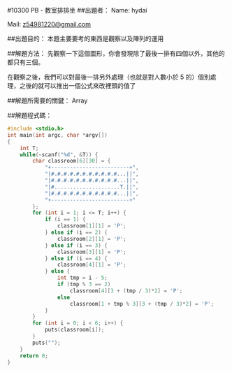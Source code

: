 #10300 	PB - 教室排排坐
##出題者：
Name: hydai

Mail: z54981220@gmail.com

##出題目的：
本題主要要考的東西是觀察以及陣列的運用

##解題方法：
先觀察一下這個圖形，你會發現除了最後一排有四個以外，其他的都只有三個。

在觀察之後，我們可以對最後一排另外處理（也就是對人數小於 5 的）個別處理，之後的就可以推出一個公式來改裡頭的值了

##解題所需要的關鍵：
Array

##解題程式碼：
```c
#include <stdio.h>
int main(int argc, char *argv[])
{
    int T;
    while(~scanf("%d", &T)) {
        char classroom[6][30] = {
            "+-------------------------+",
            "|#.#.#.#.#.#.#.#.#.#.#...||",
            "|#.#.#.#.#.#.#.#.#.#.#...||",
            "|#.....................T.||",
            "|#.#.#.#.#.#.#.#.#.#.#...||",
            "+-------------------------+"
        };
        for (int i = 1; i <= T; i++) {
            if (i == 1) {
                classroom[1][1] = 'P';
            } else if (i == 2) {
                classroom[2][1] = 'P';
            } else if (i == 3) {
                classroom[3][1] = 'P';
            } else if (i == 4) {
                classroom[4][1] = 'P';
            } else {
                int tmp = i - 5;
                if (tmp % 3 == 2)
                    classroom[4][3 + (tmp / 3)*2] = 'P';
                else
                    classroom[1 + tmp % 3][3 + (tmp / 3)*2] = 'P';
            }
        }
        for (int i = 0; i < 6; i++) {
            puts(classroom[i]);
        }
        puts("");
    }
    return 0;
}

```
